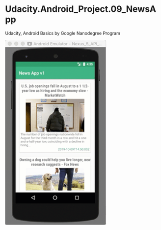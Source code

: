 # Udacity.Android_Project.09_NewsApp
 
Udacity, Android Basics by Google Nanodegree Program

<img src="https://github.com/yassabdulrhamn/Udacity.Android_Project.09_NewsApp/blob/master/801.gif" height="600">
